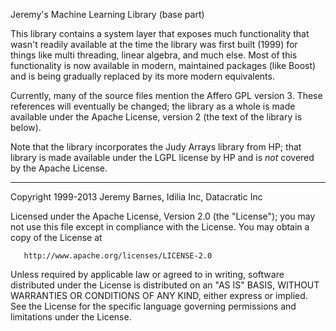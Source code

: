 Jeremy's Machine Learning Library (base part)

This library contains a system layer that exposes much functionality that
wasn't readily available at the time the library was first built (1999) for
things like multi threading, linear algebra, and much else.  Most of this
functionality is now available in modern, maintained packages (like Boost)
and is being gradually replaced by its more modern equivalents.


Currently, many of the source files mention the Affero GPL version 3.
These references will eventually be changed; the library as a whole is made
available under the Apache License, version 2 (the text of the library is
below).

Note that the library incorporates the Judy Arrays library from HP; that
library is made available under the LGPL license by HP and is *not*
covered by the Apache License.

---

   Copyright 1999-2013 Jeremy Barnes, Idilia Inc, Datacratic Inc

   Licensed under the Apache License, Version 2.0 (the "License");
   you may not use this file except in compliance with the License.
   You may obtain a copy of the License at

       http://www.apache.org/licenses/LICENSE-2.0

   Unless required by applicable law or agreed to in writing, software
   distributed under the License is distributed on an "AS IS" BASIS,
   WITHOUT WARRANTIES OR CONDITIONS OF ANY KIND, either express or implied.
   See the License for the specific language governing permissions and
   limitations under the License.
